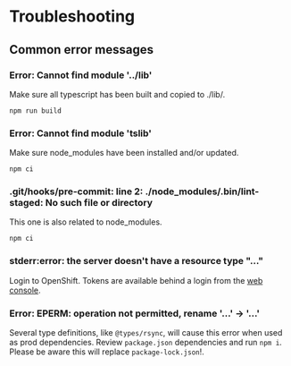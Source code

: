 Troubleshooting
====

## Common error messages

### Error: Cannot find module '../lib'

Make sure all typescript has been built and copied to ./lib/.

```
npm run build
```

### Error: Cannot find module 'tslib'

Make sure node_modules have been installed and/or updated.

```
npm ci
```

### .git/hooks/pre-commit: line 2: ./node_modules/.bin/lint-staged: No such file or directory

This one is also related to node_modules.

```
npm ci
```

### stderr:error: the server doesn't have a resource type "..."

Login to OpenShift.  Tokens are available behind a login from the [web console](https://oauth-openshift.apps.silver.devops.gov.bc.ca/oauth/token/request).


### Error: EPERM: operation not permitted, rename '...' -> '...'

Several type definitions, like `@types/rsync`, will cause this error when used as prod dependencies.  Review `package.json` dependencies and run `npm i`.  Please be aware this will replace `package-lock.json`!.
